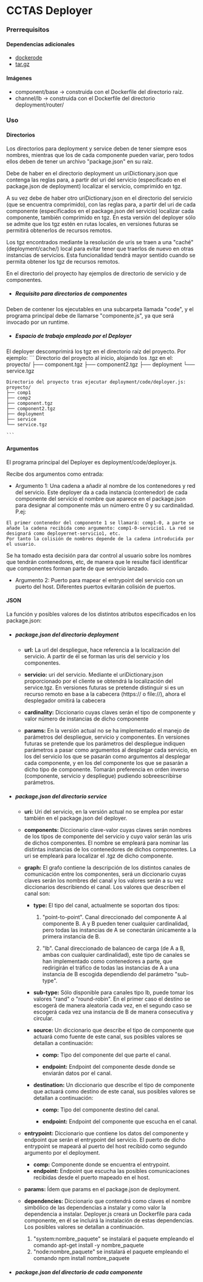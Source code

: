 # CCTAS Deployer

### Prerrequisitos
#### Dependencias adicionales
* [dockerode](https://www.npmjs.com/package/dockerode)
* [tar.gz](https://www.npmjs.com/package/tar.gz)

#### Imágenes
* component/base -> construida con el Dockerfile del directorio raíz.
* channel/lb -> construida con el Dockerfile del directorio deployment/router/

### Uso

#### Directorios
Los directorios para deployment y service deben de tener siempre esos nombres, mientras que los de cada componente pueden variar, pero
todos ellos deben de tener un archivo "package.json" en su raíz.

Debe de haber en el directorio deployment un uriDictionary.json que contenga las reglas para, a partir del
uri del servicio (especificado en el package.json de deployment) localizar el servicio, comprimido en tgz.


A su vez debe de haber otro uriDictionary.json en el directorio del servicio (que se encuentra comprimido), con las reglas para,
a partir del uri de cada componente (especificados en el package.json del servicio) localizar cada componente, también comprimido en tgz.
En esta versión del deployer sólo se admite que los tgz estén en rutas locales, en versiones futuras se permitirá obtenerlos de recursos remotos.

Los tgz encontrados mediante la resolución de uris se traen a una "caché" (deployment/cache/) local para evitar tener que traerlos de nuevo
en otras instancias de servicios. Esta funcionalidad tendrá mayor sentido cuando se permita obtener los tgz de recursos remotos.

En el directorio del proyecto hay ejemplos de directorio de servicio y de componentes.



* ##### Requisito para directorios de componentes
Deben de contener los ejecutables en una subcarpeta llamada "code", y el programa principal debe de llamarse "componente.js", ya que será
invocado por un runtime.



* ##### Espacio de trabajo empleado por el Deployer
El deployer descomprimirá los tgz en el directorio raíz del proyecto. Por ejemplo:
    ```
    Directorio del proyecto al inicio, alojando los .tgz en el:
    proyecto/
    ├── component.tgz
    ├── component2.tgz
    ├── deployment
    └── service.tgz
    
    Directorio del proyecto tras ejecutar deployment/code/deployer.js:
    proyecto/
    ├── comp1
    ├── comp2
    ├── component.tgz
    ├── component2.tgz
    ├── deployment
    ├── service
    └── service.tgz
    
    ```
    
    
#### Argumentos
El programa principal del Deployer es deployment/code/deployer.js.

Recibe dos argumentos como entrada:
* Argumento 1: Una cadena a añadir al nombre de los contenedores y red del servicio. Este deployer da a cada instancia (contenedor)
de cada componente del servicio el nombre que aparece en el package.json para designar al componente más un número entre 0 y su cardinalidad.
P.ej:

```
El primer contenedor del componente 1 se llamará: comp1-0, a parte se añade la cadena recibida como argumento: comp1-0-servicio1. La red se designará como deployernet-servicio1, etc.
Por tanto la colisión de nombres depende de la cadena introducida por el usuario.
```

Se ha tomado esta decisión para dar control al usuario sobre los nombres que tendrán contenedores, etc, de manera que le resulte fácil identificar
que componentes forman parte de que servicio lanzado.

* Argumento 2: Puerto para mapear el entrypoint del servicio con un puerto del host. Diferentes puertos evitarán colisión de puertos.

#### JSON

La función y posibles valores de los distintos atributos especificados en los package.json:

* ##### package.json del directorio deployment

    * **url:** La url del despliegue, hace referencia a la localización del servicio. A partir de él se forman las
    uris del servicio y los componentes.
    
    * **servicio:** uri del servicio. Mediante el uriDictionary.json proporcionado por el cliente se obtendrá la localización del service.tgz.
    En versiones futuras se pretende distinguir si es un recurso remoto en base a la cabecera (https:// o file://), ahora el desplegador
    omitirá la cabecera
    
    * **cardinality:** Diccionario cuyas claves serán el tipo de componente y valor número de instancias de dicho componente
    
    * **params:** En la versión actual no se ha implementado el manejo de parámetros del despliegue, servicio y componentes. En versiones
    futuras se pretende que los parámetros del despliegue indiquen parámetros a pasar como argumentos al desplegar cada servicio, en los del servicio
    los que se pasarán como argumentos al desplegar cada componente, y en los del componente los que se pasarán a dicho tipo de componente.
    Tomarán preferencia en orden inverso (componente, servicio y despliegue) pudiendo sobreescribirse parámetros.
    
* ##### package.json del directorio service

    * **uri:** Uri del servicio, en la versión actual no se emplea por estar también en el package.json del deployer.
    
    * **components:** Diccionario clave-valor cuyas claves serán nombres de los tipos de componente del servicio y cuyo valor serán
    las uris de dichos componentes. El nombre se empleará para nominar las distintas instancias de los contenedores de dichos componentes.
    La uri se empleará para localizar el .tgz de dicho componente.
    
    * **graph:** El grafo contiene la descripción de los distintos canales de comunicación entre los componentes, será un diccionario cuyas
    claves serán los nombres del canal y los valores serán a su vez diccionarios describiendo el canal. Los valores que describen el canal son:
    
        * **type:** El tipo del canal, actualmente se soportan dos tipos:
        
            1. "point-to-point". Canal direccionado del componente A al componente B. A y B pueden tener cualquier cardinalidad, pero todas
            las instancias de A se conectarán únicamente a la primera instancia de B.
            
            2. "lb". Canal direccionado de balanceo de carga (de A a B, ambas con cualquier cardinalidad), este tipo de 
            canales se han implementado como contenedores a parte, que redirigirán el tráfico de todas las instancias de A
            a una instancia de B escogida dependiendo del parámetro "sub-type".
            
        * **sub-type:** Sólo disponible para canales tipo lb, puede tomar los valores "rand" o "round-robin". En el primer caso
        el destino se escogerá de manera aleatoria cada vez, en el segundo caso se escogerá cada vez una instancia de B de manera
        consecutiva y circular.
        
        * **source:** Un diccionario que describe el tipo de componente que actuará como fuente de este canal, sus posibles valores
        se detallan a continuación:
            
            * **comp:** Tipo del componente del que parte el canal.
            
            * **endpoint:** Endpoint del componente desde donde se enviarán datos por el canal.
            
        * **destination:** Un diccionario que describe el tipo de componente que actuará como destino de este canal, sus posibles valores
        se detallan a continuación:
        
            * **comp:** Tipo del componente destino del canal.
            
            * **endpoint:** Endpoint del componente que escucha en el canal.
            
    * **entrypoint:** Diccionario que contiene los datos del componente y endpoint que serán el entrypoint del servicio. El puerto de dicho
    entrypoint se mapeará al puerto del host recibido como segundo argumento por el deployment.
    
        * **comp:** Componente donde se encuentra el entrypoint.
        * **endpoint:** Endpoint que escucha las posibles comunicaciones recibidas desde el puerto mapeado en el host.
        
    * **params:** Ídem que params en el package.json de deployment.
    
    * **dependencies:** Diccionario que contendrá como claves el nombre simbólico de las dependencias a instalar y como valor
    la dependencia a instalar. Deployer.js creará un Dockerfile para cada componente, en él se incluirá la instalación de estas
    dependencias. Los posibles valores se detallan a continuación.
    
        1. "system:nombre_paquete" se instalará el paquete empleando el comando apt-get install -y nombre_paquete
        2. "node:nombre_paquete" se instalará el paquete empleando el comando npm install nombre_paquete
        
* ##### package.json del directorio de cada componente
        